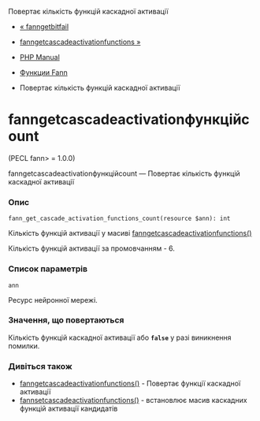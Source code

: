 Повертає кількість функцій каскадної активації

-   [« fanngetbitfail](function.fann-get-bit-fail.html)
    
-   [fanngetcascadeactivationfunctions »](function.fann-get-cascade-activation-functions.html)
    
-   [PHP Manual](index.md)
    
-   [Функции Fann](ref.fann.md)
    
-   Повертає кількість функцій каскадної активації
    

# fanngetcascadeactivationфункційcount

(PECL fann> = 1.0.0)

fanngetcascadeactivationфункційcount — Повертає кількість функцій каскадної активації

### Опис

```methodsynopsis
fann_get_cascade_activation_functions_count(resource $ann): int
```

Кількість функцій активації у масиві [fanngetcascadeactivationfunctions()](function.fann-get-cascade-activation-functions.html)

Кількість функцій активації за промовчанням - 6.

### Список параметрів

`ann`

Ресурс нейронної мережі.

### Значення, що повертаються

Кількість функцій каскадної активації або **`false`** у разі виникнення помилки.

### Дивіться також

-   [fanngetcascadeactivationfunctions()](function.fann-get-cascade-activation-functions.html) - Повертає функції каскадної активації
-   [fannsetcascadeactivationfunctions()](function.fann-set-cascade-activation-functions.html) - встановлює масив каскадних функцій активації кандидатів